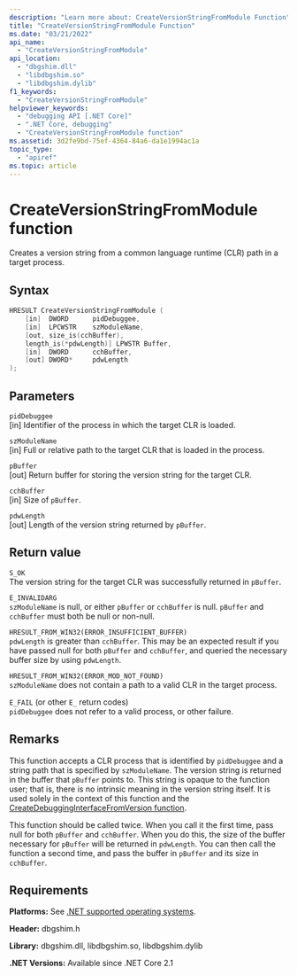 ```yaml
---
description: "Learn more about: CreateVersionStringFromModule Function"
title: "CreateVersionStringFromModule Function"
ms.date: "03/21/2022"
api_name:
  - "CreateVersionStringFromModule"
api_location:
  - "dbgshim.dll"
  - "libdbgshim.so"
  - "libdbgshim.dylib"
f1_keywords:
  - "CreateVersionStringFromModule"
helpviewer_keywords:
  - "debugging API [.NET Core]"
  - ".NET Core, debugging"
  - "CreateVersionStringFromModule function"
ms.assetid: 3d2fe9bd-75ef-4364-84a6-da1e1994ac1a
topic_type:
  - "apiref"
ms.topic: article
---
```

# CreateVersionStringFromModule function

Creates a version string from a common language runtime (CLR) path in a target process.

## Syntax

```cpp
HRESULT CreateVersionStringFromModule (
    [in]  DWORD      pidDebuggee,
    [in]  LPCWSTR    szModuleName,
    [out, size_is(cchBuffer),
    length_is(*pdwLength)] LPWSTR Buffer,
    [in]  DWORD      cchBuffer,
    [out] DWORD*     pdwLength
);
```

## Parameters

 `pidDebuggee`\
 [in] Identifier of the process in which the target CLR is loaded.

 `szModuleName`\
 [in] Full or relative path to the target CLR that is loaded in the process.

 `pBuffer`\
 [out] Return buffer for storing the version string for the target CLR.

 `cchBuffer`\
 [in] Size of `pBuffer`.

 `pdwLength`\
 [out] Length of the version string returned by `pBuffer`.

## Return value

 `S_OK`\
 The version string for the target CLR was successfully returned in `pBuffer`.

 `E_INVALIDARG`\
 `szModuleName` is null, or either `pBuffer` or `cchBuffer` is null. `pBuffer` and `cchBuffer` must both be null or non-null.

 `HRESULT_FROM_WIN32(ERROR_INSUFFICIENT_BUFFER)`\
 `pdwLength` is greater than `cchBuffer`. This may be an expected result if you have passed null for both `pBuffer` and `cchBuffer`, and queried the necessary buffer size by using `pdwLength`.

 `HRESULT_FROM_WIN32(ERROR_MOD_NOT_FOUND)`\
 `szModuleName` does not contain a path to a valid CLR in the target process.

 `E_FAIL` (or other `E_` return codes)\
 `pidDebuggee` does not refer to a valid process, or other failure.

## Remarks

 This function accepts a CLR process that is identified by `pidDebuggee` and a string path that is specified by `szModuleName`. The version string is returned in the buffer that `pBuffer` points to. This string is opaque to the function user; that is, there is no intrinsic meaning in the version string itself. It is used solely in the context of this function and the [CreateDebuggingInterfaceFromVersion function](createdebugginginterfacefromversion-function.md).

 This function should be called twice. When you call it the first time, pass null for both `pBuffer` and `cchBuffer`. When you do this, the size of the buffer necessary for `pBuffer` will be returned in `pdwLength`. You can then call the function a second time, and pass the buffer in `pBuffer` and its size in `cchBuffer`.

## Requirements

 **Platforms:** See [.NET supported operating systems](https://github.com/dotnet/core/blob/main/os-lifecycle-policy.md).

 **Header:** dbgshim.h

 **Library:** dbgshim.dll, libdbgshim.so, libdbgshim.dylib

 **.NET Versions:** Available since .NET Core 2.1

